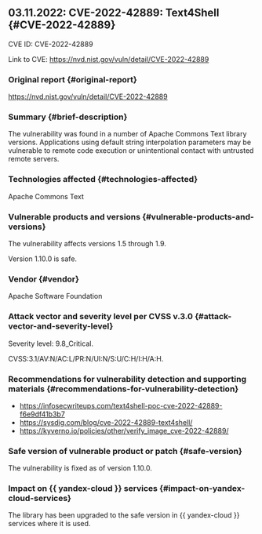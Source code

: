 ## 03.11.2022: CVE-2022-42889: Text4Shell {#CVE-2022-42889}

CVE ID: CVE-2022-42889

Link to CVE: <https://nvd.nist.gov/vuln/detail/CVE-2022-42889>

### Original report {#original-report}

<https://nvd.nist.gov/vuln/detail/CVE-2022-42889>

### Summary {#brief-description}

The vulnerability was found in a number of Apache Commons Text library versions. Applications using default string interpolation parameters may be vulnerable to remote code execution or unintentional contact with untrusted remote servers.

### Technologies affected {#technologies-affected}

Apache Commons Text

### Vulnerable products and versions {#vulnerable-products-and-versions}

The vulnerability affects versions 1.5 through 1.9.

Version 1.10.0 is safe.

### Vendor {#vendor}

Apache Software Foundation

### Attack vector and severity level per CVSS v.3.0 {#attack-vector-and-severity-level}

Severity level: 9.8_Critical.

CVSS:3.1/AV:N/AC:L/PR:N/UI:N/S:U/C:H/I:H/A:H.

### Recommendations for vulnerability detection and supporting materials {#recommendations-for-vulnerability-detection}

* <https://infosecwriteups.com/text4shell-poc-cve-2022-42889-f6e9df41b3b7>
* <https://sysdig.com/blog/cve-2022-42889-text4shell/>
* <https://kyverno.io/policies/other/verify_image_cve-2022-42889/>

### Safe version of vulnerable product or patch {#safe-version}

The vulnerability is fixed as of version 1.10.0.

### Impact on {{ yandex-cloud }} services {#impact-on-yandex-cloud-services}

The library has been upgraded to the safe version in {{ yandex-cloud }} services where it is used.
